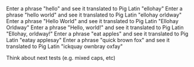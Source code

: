 Enter a phrase "hello" and see it translated to Pig Latin "ellohay"
Enter a phrase "hello world" and see it translated to Pig Latin "ellohay orldway"
Enter a phrase "Hello World" and see it translated to Pig Latin "Ellohay Orldway"
Enter a phrase "Hello, world!" and see it translated to Pig Latin "Ellohay, orldway!"
Enter a phrase "eat apples" and see it translated to Pig Latin "eatay applesay"
Enter a phrase "quick brown fox" and see it translated to Pig Latin "ickquay ownbray oxfay"

Think about next tests (e.g. mixed caps, etc)
